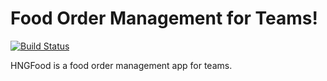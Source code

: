 # Food Order Management for Teams!

[![Build Status](https://travis-ci.org/neoighodaro/hngfood.svg)](https://travis-ci.org/neoighodaro/hngfood)

HNGFood is a food order management app for teams.
